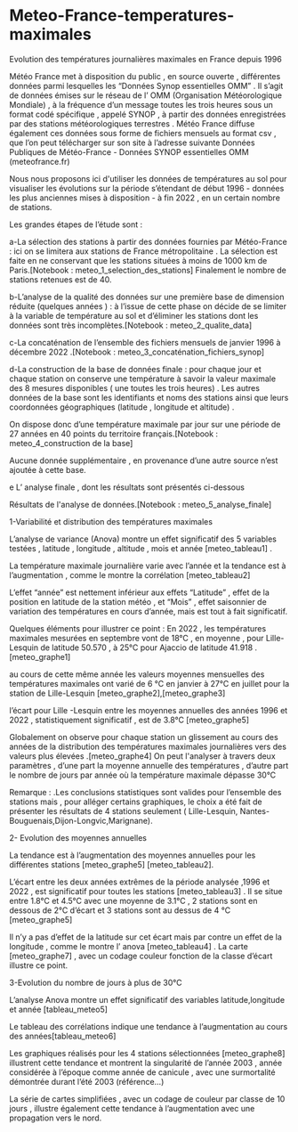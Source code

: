 # Meteo-France-temperatures-maximales
Evolution des températures journalières maximales en France depuis 1996

Météo France met à disposition du public , en source ouverte , différentes données parmi lesquelles  les “Données Synop essentielles OMM” . Il s’agit  de données émises sur le réseau de l’ OMM (Organisation Météorologique Mondiale) , à la fréquence d’un message toutes les trois heures sous un format codé spécifique , appelé SYNOP , à partir des données enregistrées par des stations météorologiques terrestres . 
Météo France diffuse également ces données sous forme de fichiers mensuels au format csv , que l’on peut télécharger sur son site à l’adresse suivante Données Publiques de Météo-France - Données SYNOP essentielles OMM (meteofrance.fr)

Nous nous proposons ici d'utiliser les données de températures au sol pour visualiser les évolutions sur la période s’étendant de début 1996 - données les plus anciennes mises à disposition - à fin 2022 , en un certain nombre de stations.

Les grandes étapes de l’étude sont :

a-La sélection des stations à partir des données fournies par Météo-France : ici on se limitera aux stations de France métropolitaine . La sélection est faite en ne conservant que les stations situées à moins de 1000 km de Paris.[Notebook : meteo_1_selection_des_stations]
Finalement le nombre de stations retenues est de 40.

b-L’analyse de la qualité des données sur une première base de dimension réduite (quelques années ) : à l’issue de cette phase on décide de se limiter à la variable de température au sol et d’éliminer les stations dont les données sont très incomplètes.[Notebook : meteo_2_qualite_data]

c-La concaténation de l’ensemble des fichiers mensuels de janvier 1996 à décembre 2022 .[Notebook : meteo_3_concaténation_fichiers_synop]

d-La construction de la base de données finale : pour chaque jour et chaque station on conserve une température à savoir la valeur maximale des 8 mesures disponibles ( une toutes les trois heures) . Les autres données de la base sont les identifiants et noms des stations ainsi que leurs coordonnées géographiques (latitude , longitude et altitude) .

On dispose donc d’une température maximale par jour sur une période de 27 années en 40 points du territoire français.[Notebook : meteo_4_construction de la base]

Aucune donnée supplémentaire , en provenance d’une autre source n’est ajoutée à cette base.


e L’ analyse finale , dont les résultats sont présentés ci-dessous
  
  

     
Résultats de l'analyse de données.[Notebook : meteo_5_analyse_finale]

  

1-Variabilité et distribution des températures maximales
   
L’analyse de variance (Anova) montre un effet significatif des 5 variables testées , latitude , longitude , altitude , mois et année [meteo_tableau1] . 
  
La température maximale journalière varie avec l’année et la tendance est à l’augmentation , comme le montre la corrélation  [meteo_tableau2]

L’effet “année” est nettement inférieur aux effets “Latitude” , effet de la position en latitude de la station météo , et “Mois” , effet saisonnier de variation des températures en cours d’année, mais est tout à fait significatif.

Quelques éléments pour illustrer ce point :
En 2022 , les températures maximales mesurées en septembre  vont de 18°C , en moyenne , pour Lille-Lesquin de latitude 50.570 ,  à 25°C  pour Ajaccio de latitude 41.918 . [meteo_graphe1]

au cours de cette même année les valeurs moyennes mensuelles des températures maximales ont varié de 6 °C en janvier à 27°C en juillet pour la station de Lille-Lesquin [meteo_graphe2],[meteo_graphe3]

l’écart pour  Lille -Lesquin entre les moyennes annuelles des années 1996 et 2022  , statistiquement significatif , est de 3.8°C [meteo_graphe5]


Globalement on observe pour chaque  station un glissement au cours des années  de la distribution des températures maximales journalières vers des valeurs plus élevées .[meteo_graphe4]
On peut l'analyser à travers deux paramètres , d’une part la moyenne annuelle des températures , d’autre part le nombre de jours par année où la température maximale dépasse 30°C

Remarque : .Les conclusions statistiques sont valides pour l’ensemble des stations mais , pour alléger certains graphiques, le choix a été fait de présenter les résultats de 4 stations seulement ( Lille-Lesquin, Nantes-Bouguenais,Dijon-Longvic,Marignane).

2- Evolution des moyennes annuelles

La tendance est à l’augmentation des moyennes annuelles pour les différentes stations [meteo_graphe5] [meteo_tableau2].

L’écart entre les deux  années extrêmes de la période analysée ,1996 et 2022 , est significatif pour toutes les stations [meteo_tableau3] . Il se situe entre 1.8°C et 4.5°C avec une moyenne de 3.1°C , 2 stations sont en dessous de 2°C d’écart et 3 stations sont au dessus de 4 °C [meteo_graphe5]

Il n’y a pas d’effet de la latitude sur cet écart mais par contre un effet de la longitude , comme le montre l’ anova [meteo_tableau4] . La carte [meteo_graphe7] , avec un codage couleur fonction de la classe d’écart illustre ce point.


3-Evolution du nombre de jours à plus de 30°C

L’analyse Anova montre un effet significatif des variables latitude,longitude et année [tableau_meteo5]

Le tableau des corrélations indique une tendance à l’augmentation au cours des années[tableau_meteo6]

Les graphiques réalisés pour les 4 stations sélectionnées [meteo_graphe8] illustrent cette tendance et montrent  la singularité de l’année 2003 , année considérée à l’époque comme année de canicule , avec une surmortalité démontrée durant l’été 2003 (référence…)

La série de cartes simplifiées , avec un codage de couleur par classe de 10 jours , illustre également cette tendance à l’augmentation avec une propagation vers le nord.
